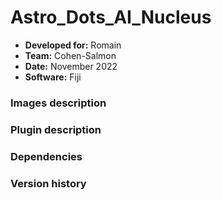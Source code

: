 # Astro_Dots_AI_Nucleus

* **Developed for:** Romain
* **Team:** Cohen-Salmon
* **Date:** November 2022
* **Software:** Fiji


### Images description


### Plugin description


### Dependencies


### Version history
